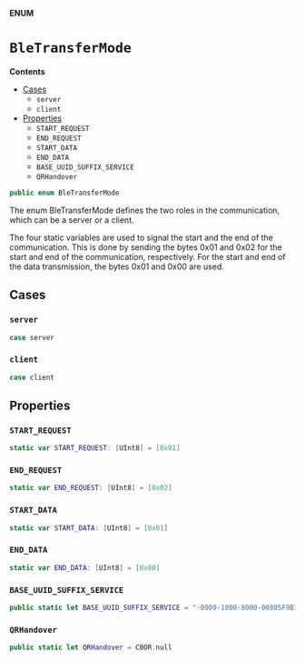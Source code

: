 **ENUM**

# `BleTransferMode`

**Contents**

- [Cases](#cases)
  - `server`
  - `client`
- [Properties](#properties)
  - `START_REQUEST`
  - `END_REQUEST`
  - `START_DATA`
  - `END_DATA`
  - `BASE_UUID_SUFFIX_SERVICE`
  - `QRHandover`

```swift
public enum BleTransferMode
```

The enum BleTransferMode defines the two roles in the communication, which can be a server or a client.

The four static variables are used to signal the start and the end of the communication. This is done by sending the bytes 0x01 and 0x02 for the start and end of the communication, respectively. For the start and end of the data transmission, the bytes 0x01 and 0x00 are used.

## Cases
### `server`

```swift
case server
```

### `client`

```swift
case client
```

## Properties
### `START_REQUEST`

```swift
static var START_REQUEST: [UInt8] = [0x01]
```

### `END_REQUEST`

```swift
static var END_REQUEST: [UInt8] = [0x02]
```

### `START_DATA`

```swift
static var START_DATA: [UInt8] = [0x01]
```

### `END_DATA`

```swift
static var END_DATA: [UInt8] = [0x00]
```

### `BASE_UUID_SUFFIX_SERVICE`

```swift
public static let BASE_UUID_SUFFIX_SERVICE = "-0000-1000-8000-00805F9B34FB"
```

### `QRHandover`

```swift
public static let QRHandover = CBOR.null
```
